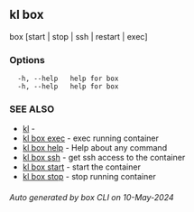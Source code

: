 ## kl box

box [start | stop | ssh | restart | exec]



### Options

```
  -h, --help   help for box
  -h, --help   help for box
```

### SEE ALSO

* [kl](kl.md)  - 
* [kl box exec](kl_box_exec.md)  - exec running container
* [kl box help](kl_box_help.md)  - Help about any command
* [kl box ssh](kl_box_ssh.md)  - get ssh access to the container
* [kl box start](kl_box_start.md)  - start the container
* [kl box stop](kl_box_stop.md)  - stop running container

###### Auto generated by box CLI on 10-May-2024
